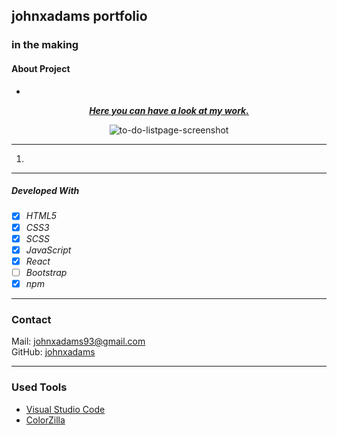 ## johnxadams portfolio
### in the making 

#### About Project
-

<div align="center">

**_[Here you can have a look at my work.](______)_**

![to-do-listpage-screenshot](.img/)

---
</div>

1. 
---

##### Developed With

- [x] _HTML5_
- [x] _CSS3_
- [x] _SCSS_
- [x] _JavaScript_
- [x] _React_
- [ ] _Bootstrap_
- [x] _npm_

---

### Contact

Mail: <johnxadams93@gmail.com><br>
GitHub: [johnxadams](https://github.com/johnxadams)<br>

---

### Used Tools

- [Visual Studio Code](https://code.visualstudio.com/)
- [ColorZilla](https://www.colorzilla.com/chrome/)
